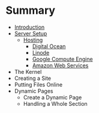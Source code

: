 # Summary

* [Introduction](README.md)
* [Server Setup](server_setup/README.md)
   * [Hosting](server_setup/hosting/README.md)
       * [Digital Ocean](server_setup/hosting/digital_ocean.md)
       * [Linode](server_setup/hosting/linode.md)
       * [Google Compute Engine](server_setup/hosting/gce.md)
       * [Amazon Web Services](server_setup/hosting/aws.md)
* The Kernel
* Creating a Site
* Putting Files Online
* Dynamic Pages
   * Create a Dynamic Page
   * Handling a Whole Section

